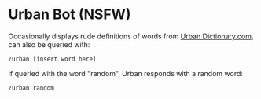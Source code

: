 # Urban Bot (NSFW)

Occasionally displays rude definitions of words from [Urban Dictionary.com](http://urbandictionary.com), can also be queried with:

`/urban [insert word here]`

If queried with the word "random", Urban responds with a random word:

`/urban random`